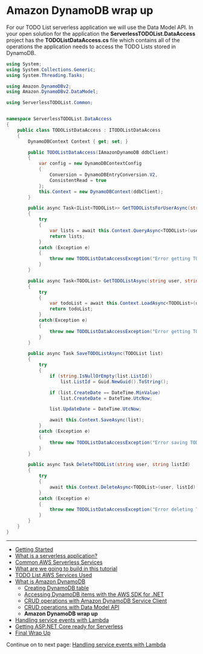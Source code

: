 # Amazon DynamoDB wrap up

For our TODO List serverless application we will use the Data Model API. In your open solution for the application the **ServerlessTODOList.DataAccess** project
has the **TODOListDataAccess.cs** file which contains all of the operations the application needs to access the TODO Lists stored in DynamoDB.


```csharp
using System;
using System.Collections.Generic;
using System.Threading.Tasks;

using Amazon.DynamoDBv2;
using Amazon.DynamoDBv2.DataModel;

using ServerlessTODOList.Common;


namespace ServerlessTODOList.DataAccess
{
    public class TODOListDataAccess : ITODOListDataAccess
    {
        DynamoDBContext Context { get; set; }

        public TODOListDataAccess(IAmazonDynamoDB ddbClient)
        {
            var config = new DynamoDBContextConfig
            {
                Conversion = DynamoDBEntryConversion.V2,
                ConsistentRead = true
            };
            this.Context = new DynamoDBContext(ddbClient);
        }

        public async Task<IList<TODOList>> GetTODOListsForUserAsync(string user)
        {
            try
            {
                var lists = await this.Context.QueryAsync<TODOList>(user).GetRemainingAsync();
                return lists;
            }
            catch (Exception e)
            {
                throw new TODOListDataAccessException("Error getting TODO lists for user", e);
            }
        }

        public async Task<TODOList> GetTODOListAsync(string user, string listId)
        {
            try
            {
                var todoList = await this.Context.LoadAsync<TODOList>(user, listId);
                return todoList;
            }
            catch(Exception e)
            {
                throw new TODOListDataAccessException("Error getting TODO list", e);
            }
        }

        public async Task SaveTODOListAsync(TODOList list)
        {
            try
            {
                if (string.IsNullOrEmpty(list.ListId))
                    list.ListId = Guid.NewGuid().ToString();

                if (list.CreateDate == DateTime.MinValue)
                    list.CreateDate = DateTime.UtcNow;

                list.UpdateDate = DateTime.UtcNow;

                await this.Context.SaveAsync(list);
            }
            catch (Exception e)
            {
                throw new TODOListDataAccessException("Error saving TODO list", e);
            }
        }

        public async Task DeleteTODOList(string user, string listId)
        {
            try
            {
                await this.Context.DeleteAsync<TODOList>(user, listId);
            }
            catch (Exception e)
            {
                throw new TODOListDataAccessException("Error deleting TODO list", e);
            }
        }
    }
}
```

<!-- Generated Navigation -->
---

* [Getting Started](../GettingStarted.md)
* [What is a serverless application?](../WhatIsServerless.md)
* [Common AWS Serverless Services](../CommonServerlessServices.md)
* [What are we going to build in this tutorial](../WhatAreWeBuilding.md)
* [TODO List AWS Services Used](../TODOListServices.md)
* [What is Amazon DynamoDB](../DynamoDBModule/WhatIsDynamoDB.md)
  * [Creating DynamoDB table](../DynamoDBModule/CreateTable.md)
  * [Accessing DynamoDB items with the AWS SDK for .NET](../DynamoDBModule/DotNetDynamoDBAPIs.md)
  * [CRUD operations with Amazon DynamoDB Service Client](../DynamoDBModule/DDBServiceClientAPI.md)
  * [CRUD operations with Data Model API](../DynamoDBModule/DotNetDynamoDBDataModel.md)
  * **Amazon DynamoDB wrap up**
* [Handling service events with Lambda](../StreamProcessing/ServiceEvents.md)
* [Getting ASP.NET Core ready for Serverless](../ASP.NETCoreFrontend/TheFrontend.md)
* [Final Wrap Up](../FinalWrapup.md)

Continue on to next page: [Handling service events with Lambda](../StreamProcessing/ServiceEvents.md)

